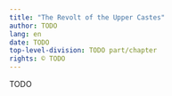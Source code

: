 ```yaml
---
title: "The Revolt of the Upper Castes"
author: TODO
lang: en
date: TODO
top-level-division: TODO part/chapter
rights: © TODO
---
```


TODO

